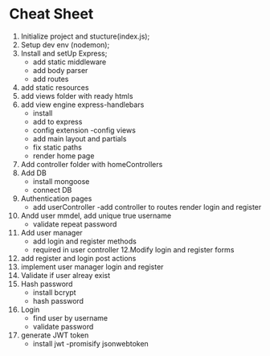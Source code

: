 # Cheat Sheet

1. Initialize project and stucture(index.js);
2. Setup dev env (nodemon);
3. Install and setUp Express;
    - add static middleware
    - add body parser 
    - add routes
4. add static resources
5. add views folder with ready htmls
6. add view engine express-handlebars
    - install
    - add to express
    - config extension
    -config views
    - add main layout and partials
    - fix static paths
    - render home page
7. Add controller folder with homeControllers
8. Add DB
    - install mongoose
    - connect DB
9. Authentication pages
    - add userController
    -add controller to routes
render login and register
10. Andd user mmdel, add unique true username
    - validate repeat password
11. Add user manager
    - add login and register methods
    - required in user controller
12.Modify login and register forms
13. add register and login post actions
14. implement user manager login and register
15. Validate if user alreay exist 
16. Hash password
    - install bcrypt
    - hash password
17. Login 
    - find user by username
    - validate password
18. generate JWT token
    - install jwt
    -promisify jsonwebtoken
